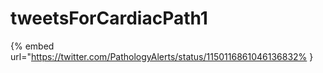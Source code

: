 # tweetsForCardiacPath1

{% embed url="https://twitter.com/PathologyAlerts/status/1150116861046136832% }

